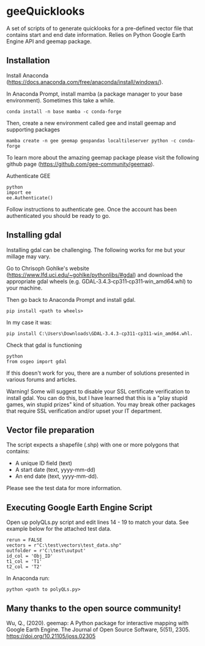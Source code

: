 # geeQuicklooks
A set of scripts of to generate quicklooks for a pre-defined vector file that contains start and end date information. Relies on Python Google Earth Engine API and geemap package. 

Installation
---------------------
Install Anaconda (https://docs.anaconda.com/free/anaconda/install/windows/).

In Anaconda Prompt, install mamba (a package manager to your base environment). Sometimes this take a while.
```
conda install -n base mamba -c conda-forge
```

Then, create a new environment called gee and install geemap and supporting packages
```
mamba create -n gee geemap geopandas localtileserver python -c conda-forge
```
To learn more about the amazing geemap package please visit the following github page (https://github.com/gee-community/geemap).

Authenticate GEE
```
python
import ee 
ee.Authenticate()
```
Follow instructions to authenticate gee. Once the account has been authenticated you should be ready to go.

Installing gdal
---------------------
Installing gdal can be challenging. The following works for me but your millage may vary. 

Go to Chrisoph Gohlke's website (https://www.lfd.uci.edu/~gohlke/pythonlibs/#gdal) and download the appropriate gdal wheels (e.g. GDAL‑3.4.3‑cp311‑cp311‑win_amd64.whl) to your machine. 

Then go back to Anaconda Prompt and install gdal.
```
pip install <path to wheels> 
```
In my case it was:
```
pip install C:\Users\Downloads\GDAL-3.4.3-cp311-cp311-win_amd64.whl.
```
Check that gdal is functioning
```
python
from osgeo import gdal
```
If this doesn't work for you, there are a number of solutions presented in various forums and articles. 

Warning! Some will suggest to disable your SSL certificate verification to install gdal. You can do this, but I have learned that this is a "play stupid games, win stupid prizes" kind of situation. You may break other packages that require SSL verification and/or upset your IT department. 

Vector file preparation
---------------------
The script expects a shapefile (.shp) with one or more polygons that contains:

- A unique ID field (text)
- A start date (text, yyyy-mm-dd)
- An end date (text, yyyy-mm-dd).

Please see the test data for more information.

Executing Google Earth Engine Script
---------------------
Open up polyQLs.py script and edit lines 14 - 19 to match your data. See example below for the attached test data.
```
rerun = FALSE
vectors = r"C:\test\vectors\test_data.shp"
outfolder = r'C:\test\output'
id_col = 'Obj_ID'
t1_col = 'T1'  
t2_col = 'T2'
```
In Anaconda run:
```
python <path to polyQLs.py>
```

Many thanks to the open source community!
---------------------
Wu, Q., (2020). geemap: A Python package for interactive mapping with Google Earth Engine. The Journal of Open Source Software, 5(51), 2305. https://doi.org/10.21105/joss.02305
